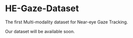 # HE-Gaze-Dataset

The first Multi-modality dataset for Near-eye Gaze Tracking.

Our dataset will be available soon.
